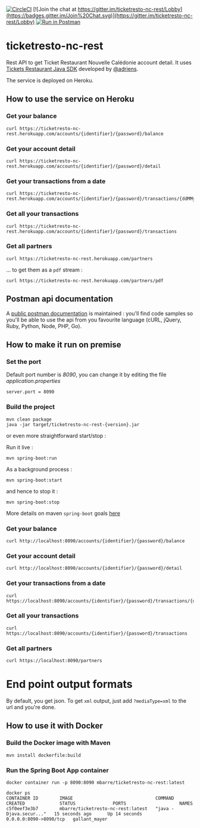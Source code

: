 [![CircleCI](https://circleci.com/gh/mbarre/ticketresto-nc-rest/tree/master.svg?style=svg)](https://circleci.com/gh/mbarre/ticketresto-nc-rest/tree/master)
[![Join the chat at https://gitter.im/ticketresto-nc-rest/Lobby](https://badges.gitter.im/Join%20Chat.svg)](https://gitter.im/ticketresto-nc-rest/Lobby)
[![Run in Postman](https://run.pstmn.io/button.svg)](https://app.getpostman.com/run-collection/7c95e64c1e730040ea4b)

# ticketresto-nc-rest

Rest API to get Ticket Restaurant Nouvelle Calédonie account detail. It uses [Tickets Restaurant Java SDK](https://github.com/adriens/tickets-resto-nc-sdk) developed by [@adriens](https://www.linkedin.com/in/adrien-sales/).

The service is deployed on Heroku.

## How to use the service on Heroku

### Get your balance

```
curl https://ticketresto-nc-rest.herokuapp.com/accounts/{identifier}/{password}/balance
```

### Get your account detail

```
curl https://ticketresto-nc-rest.herokuapp.com/accounts/{identifier}/{password}/detail
```

### Get your transactions from a date

```
curl https://ticketresto-nc-rest.herokuapp.com/accounts/{identifier}/{password}/transactions/{ddMMyyyy}
```

### Get all your transactions

```
curl https://ticketresto-nc-rest.herokuapp.com/accounts/{identifier}/{password}/transactions
```

### Get all partners

```
curl https://ticketresto-nc-rest.herokuapp.com/partners
```

... to get them as a ```pdf``` stream :

```
curl https://ticketresto-nc-rest.herokuapp.com/partners/pdf
```


## Postman api documentation

A [public postman documentation](https://documenter.getpostman.com/view/3489712/ticket-resto/7LuYy9B) is maintained : you'll find code samples so you'll be able to use the api from you favourite language (cURL, jQuery, Ruby, Python, Node, PHP, Go).

## How to make it run on premise

### Set the port

Default port number is *8090*, you can change it by editing the file *application.properties*
```
server.port = 8090
```

### Build the project

```
mvn clean package
java -jar target/ticketresto-nc-rest-{version}.jar
```

or even more straightforward start/stop :

Run it live :

```
mvn spring-boot:run
```



As a background process :

```
mvn spring-boot:start
```

and hence to stop it :

```
mvn spring-boot:stop
```



More details on maven ```spring-boot``` goals [here](https://docs.spring.io/spring-boot/docs/current/maven-plugin/plugin-info.html)

### Get your balance

```
curl http://localhost:8090/accounts/{identifier}/{password}/balance
```

### Get your account detail

```
curl http://localhost:8090/accounts/{identifier}/{password}/detail
```

### Get your transactions from a date

```
curl https://localhost:8090/accounts/{identifier}/{password}/transactions/{ddMMyyyy}
```

### Get all your transactions

```
curl https://localhost:8090/accounts/{identifier}/{password}/transactions
```

### Get all partners

```
curl https://localhost:8090/partners
```

# End point output formats

By default, you get json. To get ```xml``` output, just add ```?mediaType=xml``` to the url and you're done. 

## How to use it with Docker

### Build the Docker image with Maven

```
mvn install dockerfile:build    
```

### Run the Spring Boot App container 

```
docker container run -p 8090:8090 mbarre/ticketresto-nc-rest:latest
```

```
docker ps
CONTAINER ID        IMAGE                               COMMAND                  CREATED             STATUS              PORTS                    NAMES
c5f0eef3e3b7        mbarre/ticketresto-nc-rest:latest   "java -Djava.secur..."   15 seconds ago      Up 14 seconds       0.0.0.0:8090->8090/tcp   gallant_mayer

```
